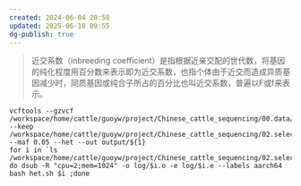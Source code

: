 ```yaml
---
created: 2024-06-04 20:58
updated: 2025-06-10 09:55
dg-publish: true
---
```

> 近交系数（inbreeding coefficient）是指根据近亲交配的世代数，将基因的纯化程度用百分数来表示即为近交系数，也指个体由于近交而造成异质基因减少时，同质基因或纯合子所占的百分比也叫近交系数，普遍以F或f来表示。


```shell
vcftools --gzvcf /workspace/home/cattle/guoyw/project/Chinese_cattle_sequencing/00.data/vcf/auto.all_samples.filtered.filter_maf.snp.prune.vcf.gz --keep /workspace/home/cattle/guoyw/project/Chinese_cattle_sequencing/02.selection/00.sample_info/breed_lst/${1} --maf 0.05 --het --out output/${1}
for i in `ls /workspace/home/cattle/guoyw/project/Chinese_cattle_sequencing/02.selection/00.sample_info/breed_lst/`; do dsub -R "cpu=2;mem=1024" -o log/$i.o -e log/$i.e --labels aarch64 bash het.sh $i ;done
```